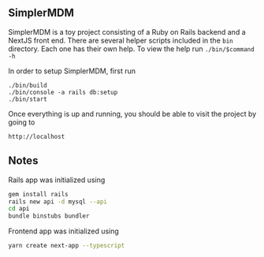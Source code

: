 ## SimplerMDM

SimplerMDM is a toy project consisting of a Ruby on Rails backend and a NextJS front end.
There are several helper scripts included in the `bin` directory. Each one has their own help. To view the help
run `./bin/$command -h`

In order to setup SimplerMDM, first run 
```
./bin/build 
./bin/console -a rails db:setup
./bin/start
```
Once everything is up and running, you should be able to visit the project by going to 
```
http://localhost
```

## Notes 

Rails app was initialized using 
```bash
gem install rails
rails new api -d mysql --api
cd api 
bundle binstubs bundler
```

Frontend app was initialized using

```bash
yarn create next-app --typescript
```